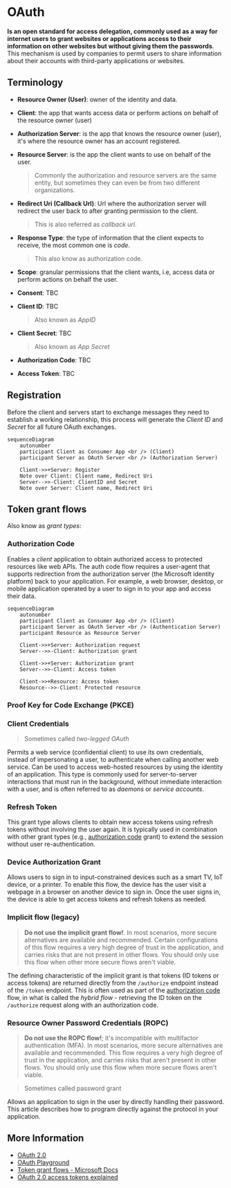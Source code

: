 # OAuth

**Is an open standard for access delegation, commonly used as a way for internet users to grant websites or applications access to their information on other websites but without giving them the passwords**. This mechanism is used by companies to permit users to share information about their accounts with third-party applications or websites.

## Terminology

- **Resource Owner (User)**: owner of the identity and data.

- **Client**: the app that wants access data or perform actions on behalf of the resource owner (user)

- **Authorization Server**: is the app that knows the resource owner (user), it's where the resource owner has an account registered.

- **Resource Server**: is the app the client wants to use on behalf of the user.

  > Commonly the authorization and resource servers are the same entity, but sometimes they can even be from two different organizations.

- **Redirect Uri (Callback Url)**: Url where the authorization server will redirect the user back to after granting permission to the client.

  > This is also referred as _callback url_.

- **Response Type**: the type of information that the client expects to receive, the most common one is _code_.

  > This also know as authorization code.

- **Scope**: granular permissions that the client wants, i.e, access data or perform actions on behalf the user.

- **Consent**: TBC

- **Client ID**: TBC

  > Also known as _AppID_

- **Client Secret**: TBC

  > Also known as _App Secret_

- **Authorization Code**: TBC

- **Access Token**: TBC

## Registration

Before the client and servers start to exchange messages they need to establish a working relationship, this process will generate the _Client ID_ and _Secret_ for all future OAuth exchanges.

```mermaid
sequenceDiagram
    autonumber
    participant Client as Consumer App <br /> (Client)
    participant Server as OAuth Server <br /> (Authorization Server)

    Client->>+Server: Register
    Note over Client: Client name, Redirect Uri
    Server-->>-Client: ClientID and Secret
    Note over Server: Client name, Redirect Uri
```

## Token grant flows

Also know as _grant types_:

### Authorization Code

Enables a _client_ application to obtain authorized access to protected resources like web APIs. The auth code flow requires a user-agent that supports redirection from the authorization server (the Microsoft identity platform) back to your application. For example, a web browser, desktop, or mobile application operated by a user to sign in to your app and access their data.

```mermaid
sequenceDiagram
    autonumber
    participant Client as Consumer App <br /> (Client)
    participant Server as OAuth Server <br /> (Authentication Server)
    participant Resource as Resource Server

    Client->>+Server: Authorization request
    Server-->>-Client: Authorization grant

    Client->>+Server: Authorization grant
    Server-->>-Client: Access token

    Client->>+Resource: Access token
    Resource-->>-Client: Protected resource
```

### Proof Key for Code Exchange (PKCE)

### Client Credentials

> Sometimes called _two-legged OAuth_

Permits a web service (confidential client) to use its own credentials, instead of impersonating a user, to authenticate when calling another web service. Can be used to access web-hosted resources by using the identity of an application. This type is commonly used for server-to-server interactions that must run in the background, without immediate interaction with a user, and is often referred to as _daemons_ or _service accounts_.

### Refresh Token

This grant type allows clients to obtain new access tokens using refresh tokens without involving the user again. It is typically used in combination with other grant types (e.g., [authorization code](#authorization-code) grant) to extend the session without user re-authentication.

### Device Authorization Grant

Allows users to sign in to input-constrained devices such as a smart TV, IoT device, or a printer. To enable this flow, the device has the user visit a webpage in a browser on another device to sign in. Once the user signs in, the device is able to get access tokens and refresh tokens as needed.

### Implicit flow (legacy)

> **Do not use the implicit grant flow!**. In most scenarios, more secure alternatives are available and recommended. Certain configurations of this flow requires a very high degree of trust in the application, and carries risks that are not present in other flows. You should only use this flow when other more secure flows aren't viable.

The defining characteristic of the implicit grant is that tokens (ID tokens or access tokens) are returned directly from the `/authorize` endpoint instead of the `/token` endpoint. This is often used as part of the [authorization code](#authorization-code) flow, in what is called the _hybrid flow_ - retrieving the ID token on the `/authorize` request along with an authorization code.

### Resource Owner Password Credentials (ROPC)

> **Do not use the ROPC flow!**; it's incompatible with multifactor authentication (MFA). In most scenarios, more secure alternatives are available and recommended. This flow requires a very high degree of trust in the application, and carries risks that aren't present in other flows. You should only use this flow when more secure flows aren't viable.

> Sometimes called password grant

Allows an application to sign in the user by directly handling their password. This article describes how to program directly against the protocol in your application.

## More Information

- [OAuth 2.0](https://oauth.net/2/)
- [OAuth Playground](https://www.oauth.com/playground/)
- [Token grant flows - Microsoft Docs](https://learn.microsoft.com/en-us/entra/identity-platform/v2-oauth2-auth-code-flow)
- [OAuth 2.0 access tokens explained](https://www.youtube.com/watch?v=BNEoKexlmA4)
